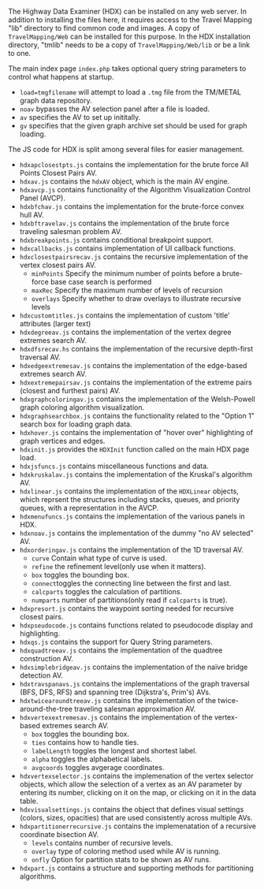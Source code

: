 The Highway Data Examiner (HDX) can be installed on any web server.  In addition to installing the files here, it requires access to the Travel Mapping "lib" directory to find common code and images.  A copy of `TravelMapping/Web` can be installed for this purpose.  In the HDX installation directory, "tmlib" needs to be a copy of `TravelMapping/Web/lib` or be a link to one.

The main index page `index.php` takes optional query string parameters to control what happens at startup.

* `load=tmgfilename` will attempt to load a `.tmg` file from the TM/METAL graph data repository.
* `noav` bypasses the AV selection panel after a file is loaded.
* `av` specifies the AV to set up inititally.
* `gv` specifies that the given graph archive set should be used for graph loading.

The JS code for HDX is split among several files for easier management.

* `hdxapclosestpts.js` contains the implementation for the brute force All Points Closest Pairs AV.
* `hdxav.js` contains the  `hdxAV` object, which is the main AV engine.
* `hdxavcp.js` contains functionality of the Algorithm Visualization Control Panel (AVCP).
* `hdxbfchav.js` contains the implementation for the brute-force convex hull AV.
* `hdxbftravelav.js` contains the implementation of the brute force traveling salesman problem AV.
* `hdxbreakpoints.js` contains conditional breakpoint support.
* `hdxcallbacks.js` contains implementation of UI callback functions.
* `hdxclosestpairsrecav.js` contains the recursive implementation of the vertex closest pairs AV.
  * `minPoints`  Specify the minimum number of points before a brute-force base case search is performed
  * `maxRec`  Specify the maximum number of levels of recursion
  * `overlays`  Specify whether to draw overlays to illustrate recursive levels
* `hdxcustomtitles.js` contains the implementation of custom 'title' attributes (larger text)
* `hdxdegreeav.js` contains the implementation of the vertex degree extremes search AV.
* `hdxdfsrecav.hs` contains the implementation of the recursive depth-first traversal AV.
* `hdxedgeextremesav.js` contains the implementation of the edge-based extremes search AV.
* `hdxextremepairsav.js` contains the implementation of the extreme pairs (closest and furthest pairs) AV.
* `hdxgraphcoloringav.js` contains the implementation of the Welsh-Powell graph coloring algorithm visualization.
* `hdxgraphsearchbox.js` contains the functionality related to the "Option 1" search box for loading graph data.
* `hdxhover.js` contains the implementation of "hover over" highlighting of graph vertices and edges.
* `hdxinit.js` provides the `HDXInit` function called on the main HDX page load.
* `hdxjsfuncs.js` contains miscellaneous functions and data.
* `hdxkruskalav.js` contains the implementation of the Kruskal's algorithm AV.
* `hdxlinear.js` contains the implementation of the `HDXLinear` objects, which reprsent the structures including stacks, queues, and priority queues, with a representation in the AVCP.
* `hdxmenufuncs.js` contains the implementation of the various panels in HDX.
* `hdxnoav.js` contains the implementation of the dummy "no AV selected" AV.
* `hdxorderingav.js` contains the implementation of the 1D traversal AV.
  * `curve` Contain what type of curve is used.
  * `refine` the refinement level(only use when it matters).
  * `box` toggles the bounding box.
  * `connect`toggles the connecting line between the first and last.
  * `calcparts` toggles the calculation of partitions.
  * `numparts` number of partitions(only read if `calcparts` is true).
* `hdxpresort.js` contains the waypoint sorting needed for recursive closest pairs.
* `hdxpseudocode.js` contains functions related to pseudocode display and highlighting.
* `hdxqs.js` contains the support for Query String parameters.
* `hdxquadtreeav.js` contains the implementation of the quadtree construction AV.
* `hdxsimplebridgeav.js` contains the implementation of the naïve bridge detection AV.
* `hdxtravspanavs.js` contains the implementations of the graph traversal (BFS, DFS, RFS) and spanning tree (Dijkstra's, Prim's) AVs.
* `hdxtwicearoundtreeav.js` contains the implementation of the twice-around-the-tree traveling salesman approximation AV.
* `hdxvertexextremesav.js` contains the implementation of the vertex-based extremes search AV.
  * `box` toggles the bounding box.
  * `ties` contains how to handle ties.
  * `labelLength` toggles the longest and shortest label.
  * `alpha` toggles the alphabetical labels.
  * `avgcoords` toggles avgerage coordinates.
* `hdxvertexselector.js` contains the implemenation of the vertex selector objects, which allow the selection of a vertex as an AV parameter by entering its number, clicking on it on the map, or clicking on it in the data table.
* `hdxvisualsettings.js` contains the object that defines visual settings (colors, sizes, opacities) that are used consistently across multiple AVs.
* `hdxpartitionerrecursive.js` contains the implemenatation of a recursive coordinate bisection AV.
  * `levels` contains number of recursive levels.
  * `overlay` type of coloring method used while AV is running.
  * `onfly` Option for partition stats to be shown as AV runs.
* `hdxpart.js` contains a structure and supporting methods for partitioning algorithms.
